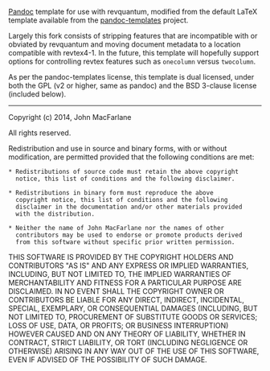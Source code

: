 [Pandoc](http://github.com/jgm/pandoc) template for use with revquantum, modified from the default LaTeX template available from the [pandoc-templates](https://github.com/jgm/pandoc-templates) project.

Largely this fork consists of stripping features that are incompatible with or obviated by revquantum and moving document metadata to a location compatible with revtex4-1. In the future, this template will hopefully support options for controlling revtex features such as ``onecolumn`` versus ``twocolumn``.

As per the pandoc-templates license, this template is dual licensed, under both
the GPL (v2 or higher, same as pandoc) and the BSD 3-clause license
(included below).

----

Copyright (c) 2014, John MacFarlane

All rights reserved.

Redistribution and use in source and binary forms, with or without
modification, are permitted provided that the following conditions are met:

    * Redistributions of source code must retain the above copyright
      notice, this list of conditions and the following disclaimer.

    * Redistributions in binary form must reproduce the above
      copyright notice, this list of conditions and the following
      disclaimer in the documentation and/or other materials provided
      with the distribution.

    * Neither the name of John MacFarlane nor the names of other
      contributors may be used to endorse or promote products derived
      from this software without specific prior written permission.

THIS SOFTWARE IS PROVIDED BY THE COPYRIGHT HOLDERS AND CONTRIBUTORS
"AS IS" AND ANY EXPRESS OR IMPLIED WARRANTIES, INCLUDING, BUT NOT
LIMITED TO, THE IMPLIED WARRANTIES OF MERCHANTABILITY AND FITNESS FOR
A PARTICULAR PURPOSE ARE DISCLAIMED. IN NO EVENT SHALL THE COPYRIGHT
OWNER OR CONTRIBUTORS BE LIABLE FOR ANY DIRECT, INDIRECT, INCIDENTAL,
SPECIAL, EXEMPLARY, OR CONSEQUENTIAL DAMAGES (INCLUDING, BUT NOT
LIMITED TO, PROCUREMENT OF SUBSTITUTE GOODS OR SERVICES; LOSS OF USE,
DATA, OR PROFITS; OR BUSINESS INTERRUPTION) HOWEVER CAUSED AND ON ANY
THEORY OF LIABILITY, WHETHER IN CONTRACT, STRICT LIABILITY, OR TORT
(INCLUDING NEGLIGENCE OR OTHERWISE) ARISING IN ANY WAY OUT OF THE USE
OF THIS SOFTWARE, EVEN IF ADVISED OF THE POSSIBILITY OF SUCH DAMAGE.